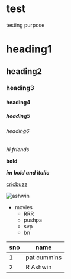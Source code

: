 # test
testing purpose
# heading1
## heading2
### heading3
#### heading4
##### heading5
###### heading6
*hi friends*

**bold**

***im bold and italic***

[cricbuzz](https://www.cricbuzz.com/live-cricket-scores/38582/ind-vs-nz-1st-test-new-zealand-tour-of-india-2021/)

![ashwin](https://akm-img-a-in.tosshub.com/indiatoday/images/story/202106/000_8YB4Q2_1200x768.jpeg?xlISfOfY4FZZXN2HPNqYs6QObMsEiXA2&size=770:433)

* movies
    * RRR
    * pushpa
    * svp
    * bn
    
sno|name
---|-----
1|pat cummins
2|R Ashwin
